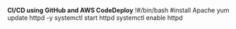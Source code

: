 **CI/CD using GitHub and AWS CodeDeploy**
!#/bin/bash
#install Apache
yum update httpd -y
systemctl start httpd
systemctl enable httpd

